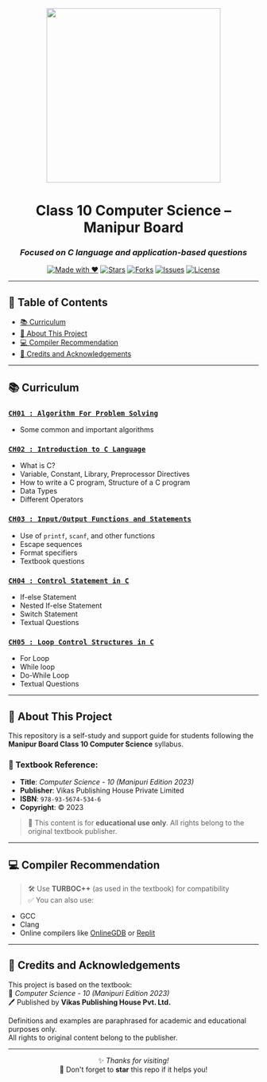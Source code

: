 <div align="center">

<img src="https://media4.giphy.com/media/v1.Y2lkPTc5MGI3NjExNDk2dGpobWFvcTZjNHB3dmEybnFveDg5b2F5OHRvZnk2MHo1cmFxayZlcD12MV9pbnRlcm5hbF9naWZfYnlfaWQmY3Q9cw/owQJ2yEhoC1NxCncBi/giphy.gif" width="350" />

# Class 10 Computer Science – Manipur Board  
<h3><i>Focused on C language and application-based questions</i></h3>

[![Made with ❤️](https://img.shields.io/badge/Made%20with-%E2%9D%A4-red)](#)
[![Stars](https://img.shields.io/github/stars/TanshenH/Class10CS?style=social)](https://github.com/TanshenH/Class10CS/stargazers)
[![Forks](https://img.shields.io/github/forks/TanshenH/Class10CS?style=social)](https://github.com/TanshenH/Class10CS/network/members)
[![Issues](https://img.shields.io/github/issues/TanshenH/Class10CS)](https://github.com/TanshenH/Class10CS/issues)
[![License](https://img.shields.io/badge/License-Educational-lightgrey)](#)

---

</div>

## 📌 Table of Contents

- [📚 Curriculum](#-curriculum)
- [📘 About This Project](#-about-this-project)
- [💻 Compiler Recommendation](#-compiler-recommendation)
- [🙏 Credits and Acknowledgements](#-credits-and-acknowledgements)

---

## 📚 Curriculum

### [`CH01 : Algorithm For Problem Solving`](https://github.com/TanshenH/Class10CS/tree/main/CH01)
- Some common and important algorithms

### [`CH02 : Introduction to C Language`](https://github.com/TanshenH/Class10CS/tree/main/CH02)
- What is C?
- Variable, Constant, Library, Preprocessor Directives  
- How to write a C program, Structure of a C program  
- Data Types  
- Different Operators

### [`CH03 : Input/Output Functions and Statements`](https://github.com/TanshenH/Class10CS/tree/main/CH03)
- Use of `printf`, `scanf`, and other functions  
- Escape sequences  
- Format specifiers  
- Textbook questions

### [`CH04 : Control Statement in C`](https://github.com/TanshenH/Class10CS/tree/main/CH04)
- If-else Statement  
- Nested If-else Statement  
- Switch Statement  
- Textual Questions

### [`CH05 : Loop Control Structures in C`](https://github.com/TanshenH/Class10CS/tree/main/CH05)
- For Loop  
- While loop  
- Do-While Loop  
- Textual Questions

---

## 📘 About This Project

This repository is a self-study and support guide for students following the **Manipur Board Class 10 Computer Science** syllabus.

### 📖 Textbook Reference:
- **Title**: *Computer Science - 10 (Manipuri Edition 2023)*  
- **Publisher**: Vikas Publishing House Private Limited  
- **ISBN**: `978-93-5674-534-6`  
- **Copyright**: © 2023  

> 📖 This content is for **educational use only**. All rights belong to the original textbook publisher.

---

## 💻 Compiler Recommendation

> 🛠️ Use **TURBOC++** (as used in the textbook) for compatibility  
> ✅ You can also use:
- GCC
- Clang
- Online compilers like [OnlineGDB](https://www.onlinegdb.com/online_c_compiler) or [Replit](https://replit.com)

---

## 🙏 Credits and Acknowledgements

This project is based on the textbook:  
📗 *Computer Science - 10 (Manipuri Edition 2023)*  
🖊️ Published by **Vikas Publishing House Pvt. Ltd.**  

Definitions and examples are paraphrased for academic and educational purposes only.  
All rights to original content belong to the publisher.

---

<div align="center">

✨ *Thanks for visiting!*  
📌 Don't forget to **star** this repo if it helps you!

</div>
